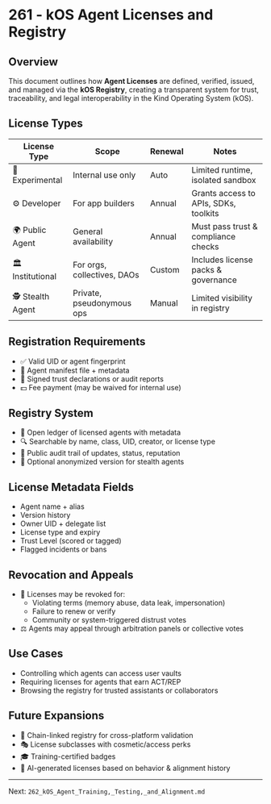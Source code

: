 # 261 - kOS Agent Licenses and Registry

## Overview
This document outlines how **Agent Licenses** are defined, verified, issued, and managed via the **kOS Registry**, creating a transparent system for trust, traceability, and legal interoperability in the Kind Operating System (kOS).

## License Types
| License Type     | Scope                          | Renewal     | Notes                                 |
|------------------|----------------------------------|-------------|----------------------------------------|
| 🧪 Experimental   | Internal use only               | Auto        | Limited runtime, isolated sandbox       |
| ⚙️ Developer     | For app builders                | Annual      | Grants access to APIs, SDKs, toolkits  |
| 🌍 Public Agent   | General availability            | Annual      | Must pass trust & compliance checks     |
| 🏛️ Institutional | For orgs, collectives, DAOs     | Custom      | Includes license packs & governance    |
| 🕵️ Stealth Agent | Private, pseudonymous ops       | Manual      | Limited visibility in registry         |

## Registration Requirements
- ✅ Valid UID or agent fingerprint
- 📜 Agent manifest file + metadata
- 🔐 Signed trust declarations or audit reports
- 💵 Fee payment (may be waived for internal use)

## Registry System
- 📖 Open ledger of licensed agents with metadata
- 🔍 Searchable by name, class, UID, creator, or license type
- 🧾 Public audit trail of updates, status, reputation
- 🧬 Optional anonymized version for stealth agents

## License Metadata Fields
- Agent name + alias
- Version history
- Owner UID + delegate list
- License type and expiry
- Trust Level (scored or tagged)
- Flagged incidents or bans

## Revocation and Appeals
- 🚨 Licenses may be revoked for:
  - Violating terms (memory abuse, data leak, impersonation)
  - Failure to renew or verify
  - Community or system-triggered distrust votes
- ⚖️ Agents may appeal through arbitration panels or collective votes

## Use Cases
- Controlling which agents can access user vaults
- Requiring licenses for agents that earn ACT/REP
- Browsing the registry for trusted assistants or collaborators

## Future Expansions
- 🧾 Chain-linked registry for cross-platform validation
- 🎭 License subclasses with cosmetic/access perks
- 🎓 Training-certified badges
- 🧠 AI-generated licenses based on behavior & alignment history

---
Next: `262_kOS_Agent_Training,_Testing,_and_Alignment.md`

